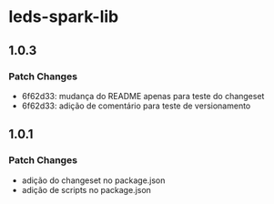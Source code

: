 # leds-spark-lib

## 1.0.3

### Patch Changes

- 6f62d33: mudança do README apenas para teste do changeset
- 6f62d33: adição de comentário para teste de versionamento

## 1.0.1

### Patch Changes

- adição do changeset no package.json
- adição de scripts no package.json
